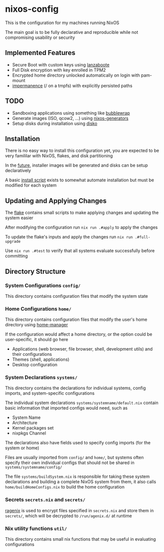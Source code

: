 # nixos-config

This is the configuration for my machines running NixOS

The main goal is to be fully declarative and reproducible while not compromising usability or security

## Implemented Features

- Secure Boot with custom keys using [lanzaboote](https://github.com/nix-community/lanzaboote)
- Full Disk encryption with key enrolled in TPM2
- Encrypted home directory unlocked automatically on login with pam-mount
- [impermanence](https://github.com/nix-community/impermanence) (/ on a tmpfs) with explicitly persisted paths

## TODO

- Sandboxing applications using something like [bubblewrap](https://github.com/containers/bubblewrap)
- Generate images (ISO, qcow2, ...) using [nixos-generators](https://github.com/nix-community/nixos-generators)
- Setup disks during installation using [disko](https://github.com/nix-community/disko)

## Installation

There is no easy way to install this configuration yet, you are expected to be very famililar with NixOS, flakes, and disk partitioning

In the [future](#todo), installer images will be generated and disks can be setup declaratively

A basic [install script](install.sh) exists to somewhat automate installation but must be modified for each system

## Updating and Applying Changes

The [flake](flake.nix) contains small scripts to make applying changes and updating the system easier

After modifying the configuration run `nix run .#apply` to apply the changes

To update the flake's inputs and apply the changes run `nix run .#full-upgrade`

Use `nix run .#test` to verify that all systems evaluate successfully before committing

## Directory Structure

### System Configurations `config/`

This directory contains configuration files that modify the system state

### Home Configurations `home/`

This directory contains configuration files that modify the user's home directory using [home-manager](https://github.com/nix-community/home-manager)

If the configuration would affect a home directory, or the option could be user-specific, it should go here

- Applications (web browser, file browser, shell, development utils) and their configurations
- Themes (shell, applications)
- Desktop configuration

### System Declarations `systems/`

This directory contains the declarations for individual systems, config imports, and system-specific configurations

The individual system declarations `systems/systemname/default.nix` contain basic information that imported configs would need, such as

- System Name
- Architecture
- Kernel packages set
- nixpkgs Channel

The declarations also have fields used to specify config imports (for the system or home)

Files are usually imported from `config/` and `home/`, but systems often specify their own individual configs that should not be shared in `systems/systemname/config/`

The file `systems/buildSystem.nix` is responsible for taking these system declarations and building a complete NixOS system from them, it also calls `home/buildHomeConfigs.nix` to build the home configuration

### Secrets `secrets.nix` and `secrets/`

[ragenix](https://github.com/yaxitech/ragenix) is used to encrypt files specified in `secrets.nix` and store them in `secrets/`, which will be decrypted to `/run/agenix.d/` at runtime

### Nix utility functions `util/`

This directory contains small nix functions that may be useful in evaluating configurations
